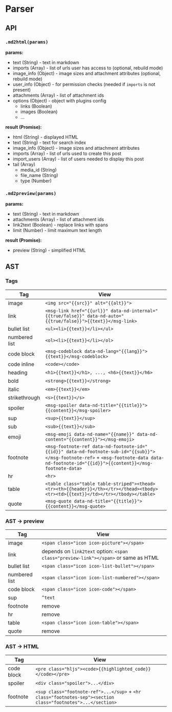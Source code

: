# Parser

## API

### `.md2html(params)`

**params:**

- text (String) - text in markdown
- imports (Array) - list of urls user has access to (optional, rebuild mode)
- image_info (Object) - image sizes and attachment attributes (optional, rebuild mode)
- user_info (Object) - for permission checks (needed if `imports` is not present)
- attachments (Array) - list of attachment ids
- options (Object) - object with plugins config
  - links (Boolean)
  - images (Boolean)
  - ...
  
**result (Promise):**

- html (String) - displayed HTML
- text (String) - text for search index
- image_info (Object) - image sizes and attachment attributes
- imports (Array) - list of urls used to create this post
- import_users (Array) - list of users needed to display this post
- tail (Array)
  - media_id (String)
  - file_name (String)
  - type (Number)

### `.md2preview(params)`

**params:**

- text (String) - text in markdown
- attachments (Array) - list of attachment ids
- link2text (Boolean) - replace links with spans
- limit (Number) - limit maximum text length

**result (Promise):**

- preview (String) - simplified HTML

## AST

### Tags

| Tag | View |
| --- | ---- |
| image | `<img src="{{src}}" alt="{{alt}}">` |
| link | `<msg-link href="{{url}}" data-nd-internal="{{true/false}}" data-nd-auto="{{true/false}}">{{text}}</msg-link>` |
| bullet list | `<ul><li>{{text}}</li></ul>` |
| numbered list | `<ol><li>{{text}}</li></ol>` |
| code block | `<msg-codeblock data-nd-lang="{{lang}}">{{text}}</msg-codeblock>` |
| code inline | `<code></code>` |
| heading | `<h1>{{text}}</h1>, ..., <h6>{{text}}</h6>` |
| bold | `<strong>{{text}}</strong>` |
| italic | `<em>{{text}}</em>` |
| strikethrough | `<s>{{text}}</s>` |
| spoiler | `<msg-spoiler data-nd-title="{{title}}">{{content}}</msg-spoiler>` |
| sup | `<sup>{{text}}</sup>` |
| sub | `<sub>{{text}}</sub>` |
| emoji | `<msg-emoji data-nd-name="{{name}}" data-nd-content="{{content}}"></msg-emoji>` |
| footnote | `<msg-footnote-ref data-nd-footnote-id="{{id}}" data-nd-footnote-sub-id="{{sub}}"></msg-footnote-ref>` + `<msg-footnote-data data-nd-footnote-id="{{id}}">{{content}}</msg-footnote-data>` |
| hr | `<hr>` |
| table | `<table class="table table-striped"><thead><tr><th>{{header}}</th></tr></thead><tbody><tr><td>{{text}}</td></tr></tbody></table>` |
| quote | `<msg-quote data-nd-title="{{title}}">{{content}}</msg-quote>` |

### AST -> preview

| Tag | View |
| --- | ---- |
| image | `<span class="icon icon-picture"></span>` |
| link | depends on `link2text` option: `<span class="preview-link"></span>` or same as HTML |
| bullet list | `<span class="icon icon-list-bullet"></span>` |
| numbered list | `<span class="icon icon-list-numbered"></span>` |
| code block | `<span class="icon icon-code"></span>` |
| sup | `^text` |
| footnote | remove |
| hr | remove |
| table | `<span class="icon icon-table"></span>` |
| quote | remove |

### AST -> HTML

| Tag | View |
| --- | ---- |
| code block | `<pre class="hljs"><code>{{highlighted_code}}</code></pre>` |
| spoiler | `<div class="spoiler">...</div>` |
| footnote | `<sup class="footnote-ref">...</sup>` + `<hr class="footnotes-sep"><section class="footnotes">...</section>` |
